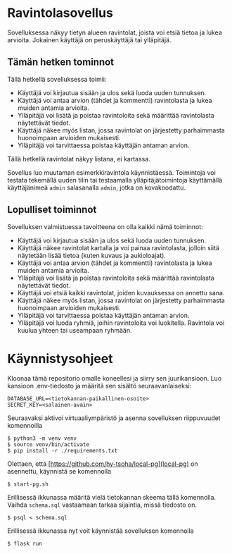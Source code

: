 # Ravintolasovellus

Sovelluksessa näkyy tietyn alueen ravintolat, joista voi etsiä tietoa ja lukea arvioita. Jokainen käyttäjä on peruskäyttäjä tai ylläpitäjä.

## Tämän hetken tominnot
Tällä hetkellä sovelluksessa toimii:
* Käyttäjä voi kirjautua sisään ja ulos sekä luoda uuden tunnuksen.
* Käyttäjä voi antaa arvion (tähdet ja kommentti) ravintolasta ja lukea muiden antamia arvioita.
* Ylläpitäjä voi lisätä ja poistaa ravintoloita sekä määrittää ravintolasta näytettävät tiedot.
* Käyttäjä näkee myös listan, jossa ravintolat on järjestetty parhaimmasta huonoimpaan arvioiden mukaisesti.
* Ylläpitäjä voi tarvittaessa poistaa käyttäjän antaman arvion.

Tällä hetkellä ravintolat näkyy listana, ei kartassa.

Sovellus luo muutaman esimerkkiravintola käynnistäessä. Toimintoja voi testata tekemällä uuden tilin tai testaamalla ylläpitäjätoimintoja käyttämällä käyttäjänimeä `admin` salasanalla `admin`, jotka on kovakoodattu.

## Lopulliset toiminnot
Sovelluksen valmistuessa tavoitteena on olla kaikki nämä toiminnot: 
* Käyttäjä voi kirjautua sisään ja ulos sekä luoda uuden tunnuksen.
* Käyttäjä näkee ravintolat kartalla ja voi painaa ravintolasta, jolloin siitä näytetään lisää tietoa (kuten kuvaus ja aukioloajat).
* Käyttäjä voi antaa arvion (tähdet ja kommentti) ravintolasta ja lukea muiden antamia arvioita.
* Ylläpitäjä voi lisätä ja poistaa ravintoloita sekä määrittää ravintolasta näytettävät tiedot.
* Käyttäjä voi etsiä kaikki ravintolat, joiden kuvauksessa on annettu sana.
* Käyttäjä näkee myös listan, jossa ravintolat on järjestetty parhaimmasta huonoimpaan arvioiden mukaisesti.
* Ylläpitäjä voi tarvittaessa poistaa käyttäjän antaman arvion.
* Ylläpitäjä voi luoda ryhmiä, joihin ravintoloita voi luokitella. Ravintola voi kuulua yhteen tai useampaan ryhmään.

# Käynnistysohjeet

Kloonaa tämä repositorio omalle koneellesi ja siirry sen juurikansioon. Luo kansioon .env-tiedosto ja määritä sen sisältö seuraavanlaiseksi:

```
DATABASE_URL=<tietokannan-paikallinen-osoite>
SECRET_KEY=<salainen-avain>
```
Seuraavaksi aktivoi virtuaaliympäristö ja asenna sovelluksen riippuvuudet komennoilla
```
$ python3 -m venv venv
$ source venv/bin/activate
$ pip install -r ./requirements.txt
```
Olettaen, että [https://github.com/hy-tsoha/local-pg](local-pg) on asennettu, käynnistä se komennolla
```
$ start-pg.sh
```
Erillisessä ikkunassa määritä vielä tietokannan skeema tällä komennolla. Vaihda `schema.sql` vastaamaan tarkaa sijaintia, missä tiedosto on.
```
$ psql < schema.sql
```
Erillisessä ikkunassa nyt voit käynnistää sovelluksen komennolla
```
$ flask run
```

